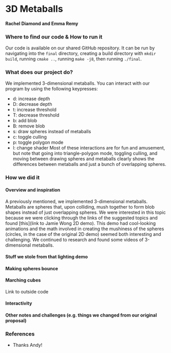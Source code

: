 # 3D Metaballs
#### Rachel Diamond and Emma Remy

### Where to find our code & How to run it
Our code is available on our shared GitHub repository. It can be run by navigating into the `final` directory, creating a build directory with `mkdir build`, running `cmake ..`, running `make -j8`, then running `./final`.

### What does our project do? 
We implemented 3-dimensional metaballs. You can interact with our program by using the following keypresses:
* d: increase depth
* D: decrease depth
* t: increase threshold
* T: decrease threshold
* b: add blob
* B: remove blob
* s: draw spheres instead of metaballs
* c: toggle culling
* p: toggle polygon mode
* l: change shader
Most of these interactions are for fun and amusement, but note that going into triangle-polygon mode, toggling culling, and moving between drawing spheres and metaballs clearly shows the differences between metaballs and just a bunch of overlapping spheres.

### How we did it

#### Overview and inspiration
A previously mentioned, we implemented 3-dimensional metaballs. Metaballs are spheres that, upon colliding, mush together to form blob shapes instead of just overlapping spheres. We were interested in this topic because we were clicking through the links of the suggested topics and found [this](link to Jamie Wong 2D demo). This demo had cool-looking animations and the math involved in creating the mushiness of the spheres (circles, in the case of the original 2D demo) seemed both interesting and challenging. We continued to research and found some videos of 3-dimensional metaballs.

#### Stuff we stole from that lighting demo

#### Making spheres bounce

#### Marching cubes
Link to outside code

#### Interactivity

#### Other notes and challenges (e.g. things we changed from our original proposal)

### References

* Thanks Andy!
